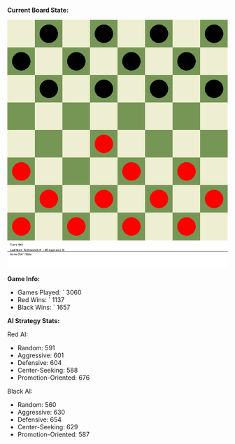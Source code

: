 
**Current Board State:**  
<!-- START_GIF -->
![Checkers Game](./checkers_game.gif)
<!-- END_GIF -->

**Game Info:**  
- Games Played: `<!-- GAMES_PLAYED --> 3060
- Red Wins: `<!-- RED_WINS --> 1137
- Black Wins: `<!-- BLACK_WINS --> 1657

<!-- AI_STATS -->
**AI Strategy Stats:**

Red AI:
- Random: 591
- Aggressive: 601
- Defensive: 604
- Center-Seeking: 588
- Promotion-Oriented: 676

Black AI:
- Random: 560
- Aggressive: 630
- Defensive: 654
- Center-Seeking: 629
- Promotion-Oriented: 587
